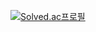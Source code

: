 [![Solved.ac프로필](http://mazassumnida.wtf/api/v2/generate_badge?boj=king7532)](https://solved.ac/profile/king7532)
